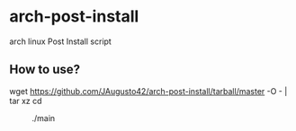 # arch-post-install
arch linux Post Install script

## How to use?
wget https://github.com/JAugusto42/arch-post-install/tarball/master -O - | tar xz
cd <dir>
./main
